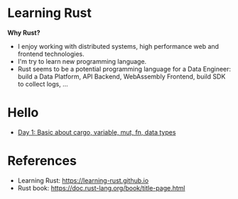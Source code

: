 # Learning Rust

**Why Rust?**

- I enjoy working with distributed systems, high performance web and frontend technologies.
- I'm try to learn new programming language.
- Rust seems to be a potential programming language for a Data Engineer: build a Data Platform, API Backend, WebAssembly Frontend, build SDK to collect logs, ...

# Hello

- [Day 1: Basic about cargo, variable, mut, fn, data types](day1)

# References

- Learning Rust: https://learning-rust.github.io
- Rust book: https://doc.rust-lang.org/book/title-page.html
